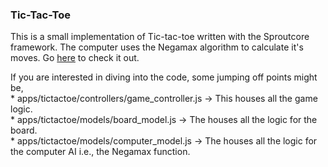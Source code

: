 ### Tic-Tac-Toe ###

This is a small implementation of Tic-tac-toe written with the Sproutcore framework. The computer uses the Negamax algorithm to calculate it's moves. Go [here](http://mylesmegyesi.github.com/tic-tac-toe-sproutcore/static/tictactoe/en/1.2/) to check it out.  


If you are interested in diving into the code, some jumping off points might be,  
	* apps/tictactoe/controllers/game_controller.js -> This houses all the game logic.  
	* apps/tictactoe/models/board_model.js -> The houses all the logic for the board.  
	* apps/tictactoe/models/computer_model.js -> The houses all the logic for the computer AI i.e., the Negamax function.  